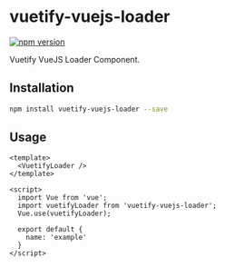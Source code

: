 # vuetify-vuejs-loader

[![npm version](https://badge.fury.io/js/vuetify-vuejs-loader.svg)](https://www.npmjs.com/package/vuetify-vuejs-loader)

Vuetify VueJS Loader Component.

## Installation

```sh
npm install vuetify-vuejs-loader --save
```

## Usage

```vue
<template>
  <VuetifyLoader />
</template>

<script>
  import Vue from 'vue';
  import vuetifyLoader from 'vuetify-vuejs-loader';
  Vue.use(vuetifyLoader);

  export default {
    name: 'example'
  }
</script>
```
